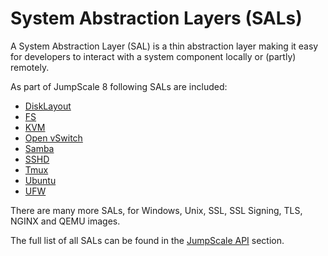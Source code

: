 # System Abstraction Layers (SALs)

A System Abstraction Layer (SAL) is a thin abstraction layer making it easy for developers to interact with a system component locally or (partly) remotely.

As part of JumpScale 8 following SALs are included:

- [DiskLayout](Disklayout.md)
- [FS](FS.md)
- [KVM](KVM.md)
- [Open vSwitch](OpenVSwitch.md)
- [Samba](Samba.md)
- [SSHD](SSHD.md)
- [Tmux](Tmux.md)
- [Ubuntu](Ubuntu.md)
- [UFW](UFW.md)

There are many more SALs, for Windows, Unix, SSL, SSL Signing, TLS, NGINX and QEMU images.

The full list of all SALs can be found in the [JumpScale API](../JumpscaleAPI/SUMMARY.md) section.
